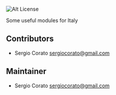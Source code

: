 ![Alt License](https://img.shields.io/badge/licence-LGPL--3-blue.svg)

Some useful modules for Italy


Contributors
------------

* Sergio Corato <sergiocorato@gmail.com>

Maintainer
----------

* Sergio Corato <sergiocorato@gmail.com>
